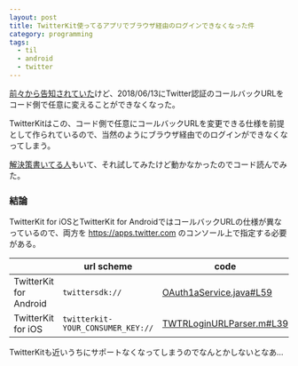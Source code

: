 ```yaml
---
layout: post
title: TwitterKit使ってるアプリでブラウザ経由のログインできなくなった件
category: programming
tags:
  - til
  - android
  - twitter
---
```


[前々から告知されていた](https://twittercommunity.com/t/action-required-sign-in-with-twitter-users-must-whitelist-callback-urls/105342)けど、2018/06/13にTwitter認証のコールバックURLをコード側で任意に変えることができなくなった。

TwitterKitはこの、コード側で任意にコールバックURLを変更できる仕様を前提として作られているので、当然のようにブラウザ経由でのログインができなくなってしまう。

[解決策書いてる人](http://rskull.hateblo.jp/entry/2018/06/12/192337)もいて、それ試してみたけど動かなかったのでコード読んでみた。

### 結論

TwitterKit for iOSとTwitterKit for AndroidではコールバックURLの仕様が異なっているので、両方を https://apps.twitter.com のコンソール上で指定する必要がある。

| | url scheme | code |
-|-|-
TwitterKit for Android | `twittersdk://` | [OAuth1aService.java#L59](https://github.com/twitter/twitter-kit-android/blob/c148862c612c66d0f2b50cac40adf4e3d287cb8b/twitter-core/src/main/java/com/twitter/sdk/android/core/internal/oauth/OAuth1aService.java#L59)
TwitterKit for iOS | `twitterkit-YOUR_CONSUMER_KEY://` | [TWTRLoginURLParser.m#L39](https://github.com/twitter/twitter-kit-ios/blob/2cd78d3d5783d998f6b5fde242d1dd69d32e385d/TwitterKit/TwitterKit/Social/Identity/TWTRLoginURLParser.m#L39)

TwitterKitも近いうちにサポートなくなってしまうのでなんとかしないとなあ…
